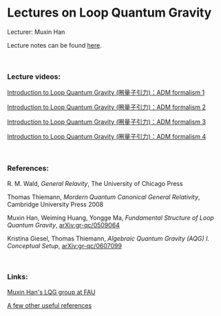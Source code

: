 # Lectures on Loop Quantum Gravity

Lecturer: Muxin Han

Lecture notes can be found [here](https://github.com/hamsyn/lecture-notes).

&nbsp;

### Lecture videos:

[Introduction to Loop Quantum Gravity (圈量子引力)：ADM formalism 1](https://www.youtube.com/watch?v=SBjL8jwz8HE&list=PLuCqn9LTWozzxRyqxUpQv4CM5jTgS0g3v&index=3&t=129s)

[Introduction to Loop Quantum Gravity (圈量子引力)：ADM formalism 2](https://www.youtube.com/watch?v=LbUTizgiupY&list=PLuCqn9LTWozzxRyqxUpQv4CM5jTgS0g3v&index=1)

[Introduction to Loop Quantum Gravity (圈量子引力)：ADM formalism 3](https://www.youtube.com/watch?v=0rV-5HEopRA&list=PLuCqn9LTWozzxRyqxUpQv4CM5jTgS0g3v&index=4)

[Introduction to Loop Quantum Gravity (圈量子引力)：ADM formalism 4](https://www.youtube.com/watch?v=RM7vsMCfzRI&list=PLuCqn9LTWozzxRyqxUpQv4CM5jTgS0g3v&index=3)

&nbsp;

### References:

R. M. Wald, _General Relavity_, The University of Chicago Press 

Thomas Thiemann, _Mordern Quantum Canonical General Relativity_, Cambridge University Press 2008

Muxin Han, Weiming Huang, Yongge Ma, _Fundamental Structure of Loop Quantum Gravity_, [arXiv:gr-qc/0509064](https://arxiv.org/abs/gr-qc/0509064)

Kristina Giesel, Thomas Thiemann, _Algebraic Quantum Gravity (AQG) I. Conceptual Setup_, [arXiv:gr-qc/0607099
](https://arxiv.org/abs/gr-qc/0607099)

&nbsp;

### Links:

[Muxin Han's LQG group at FAU](https://hamsyn.github.io/LQG-group/)

[A few other useful references](https://hamsyn.github.io/LQG-group/reference)

